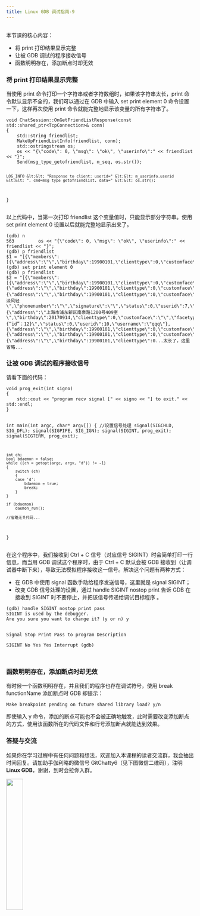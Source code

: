```yaml
---
title: Linux GDB 调试指南-9
---
```

<article id="topicContainer" class="column_content"><h2 class="topic_title"></h2><div><p>本节课的核心内容：</p>
<ul>
<li>将 print 打印结果显示完整</li>
<li>让被 GDB 调试的程序接收信号</li>
<li>函数明明存在，添加断点时却无效</li>
</ul>
<h3 id="print">将 print 打印结果显示完整</h3>
<p>当使用 print 命令打印一个字符串或者字符数组时，如果该字符串太长，print 命令默认显示不全的，我们可以通过在 GDB 中输入 set print element 0 命令设置一下，这样再次使用 print 命令就能完整地显示该变量的所有字符串了。</p>
<pre><code>void ChatSession::OnGetFriendListResponse(const std::shared_ptr&lt;TcpConnection&gt;&amp; conn)
{
    std::string friendlist;
    MakeUpFriendListInfo(friendlist, conn);
    std::ostringstream os;
    os &lt;&lt; "{\"code\": 0, \"msg\": \"ok\", \"userinfo\":" &lt;&lt; friendlist &lt;&lt; "}";
    Send(msg_type_getofriendlist, m_seq, os.str());

    LOG_INFO &lt;&lt; "Response to client: userid=" &lt;&lt; m_userinfo.userid &lt;&lt; ", cmd=msg_type_getofriendlist, data=" &lt;&lt; os.str();    
}
</code></pre>
<p>以上代码中，当第一次打印 friendlist 这个变量值时，只能显示部分字符串。使用 set print element 0 设置以后就能完整地显示出来了。</p>
<pre><code>(gdb) n
563         os &lt;&lt; "{\"code\": 0, \"msg\": \"ok\", \"userinfo\":" &lt;&lt; friendlist &lt;&lt; "}";
(gdb) p friendlist
$1 = "[{\"members\":[{\"address\":\"\",\"birthday\":19900101,\"clienttype\":0,\"customface\":\"\",\"facetype\":2,\"gender\":0,\"mail\":\"\",\"markname\":\"\",\"nickname\":\"bj_man\",\"phonenumber\":\"\",\"signature\":\"\",\"status\":0,\"userid\":4,"...
(gdb) set print element 0
(gdb) p friendlist       
$2 = "[{\"members\":[{\"address\":\"\",\"birthday\":19900101,\"clienttype\":0,\"customface\":\"\",\"facetype\":2,\"gender\":0,\"mail\":\"\",\"markname\":\"\",\"nickname\":\"bj_man\",\"phonenumber\":\"\",\"signature\":\"\",\"status\":0,\"userid\":4,\"username\":\"13811411052\"},{\"address\":\"\",\"birthday\":19900101,\"clienttype\":0,\"customface\":\"\",\"facetype\":0,\"gender\":0,\"mail\":\"\",\"markname\":\"\",\"nickname\":\"Half\",\"phonenumber\":\"\",\"signature\":\"\",\"status\":0,\"userid\":5,\"username\":\"15618326596\"},{\"address\":\"\",\"birthday\":19900101,\"clienttype\":0,\"customface\":\"\",\"facetype\":34,\"gender\":0,\"mail\":\"\",\"markname\":\"\",\"nickname\":\"云淡风轻\",\"phonenumber\":\"\",\"signature\":\"\",\"status\":0,\"userid\":7,\"username\":\"china001\"},{\"address\":\"上海市浦东新区南泉路1200号409室\",\"birthday\":20170914,\"clienttype\":0,\"customface\":\"\",\"facetype\":5,\"gender\":0,\"mail\":\"balloonwj@qq.com\",\"markname\":\"\",\"nickname\":\"qqq123\",\"phonenumber\":\"\",\"signature\":\"{“id”：12}\",\"status\":0,\"userid\":10,\"username\":\"qqq\"},{\"address\":\"\",\"birthday\":19900101,\"clienttype\":0,\"customface\":\"be19574dcdd11fb9a96cf00f7e5f0e66\",\"facetype\":0,\"gender\":0,\"mail\":\"\",\"markname\":\"\",\"nickname\":\"TzdnerC\",\"phonenumber\":\"\",\"signature\":\"\",\"status\":0,\"userid\":15,\"username\":\"TzdnerC\"},{\"address\":\"\",\"birthday\":19900101,\"clienttype\":0,\"customface\":\"\",\"facetype\":0,\"gender\":0,\"mail\":\"\",\"markname\":\"\",\"nickname\":\"Barry\",\"phonenumber\":\"\",\"signature\":\"\",\"status\":0,\"userid\":16,\"username\":\"17091203068\"},{\"address\":\"\",\"birthday\":19900101,\"clienttype\":0...太长了，这里省略...
</code></pre>
<h3 id="gdb">让被 GDB 调试的程序接收信号</h3>
<p>请看下面的代码：</p>
<pre><code>void prog_exit(int signo)
{
    std::cout &lt;&lt; "program recv signal [" &lt;&lt; signo &lt;&lt; "] to exit." &lt;&lt; std::endl;
}

int main(int argc, char* argv[])
{
    //设置信号处理
    signal(SIGCHLD, SIG_DFL);
    signal(SIGPIPE, SIG_IGN);
    signal(SIGINT, prog_exit);
    signal(SIGTERM, prog_exit);

    int ch;
    bool bdaemon = false;
    while ((ch = getopt(argc, argv, "d")) != -1)
    {
        switch (ch)
        {
        case 'd':
            bdaemon = true;
            break;
        }
    }

    if (bdaemon)
        daemon_run();

    //省略无关代码...
 }
</code></pre>
<p>在这个程序中，我们接收到 Ctrl + C 信号（对应信号 SIGINT）时会简单打印一行信息，而当用 GDB 调试这个程序时，由于 Ctrl + C 默认会被 GDB 接收到（让调试器中断下来），导致无法模拟程序接收这一信号。解决这个问题有两种方式：</p>
<ul>
<li>在 GDB 中使用 signal 函数手动给程序发送信号，这里就是 signal SIGINT；</li>
<li>改变 GDB 信号处理的设置，通过 handle SIGINT nostop print 告诉 GDB 在接收到 SIGINT 时不要停止，并把该信号传递给调试目标程序 。</li>
</ul>
<pre><code>(gdb) handle SIGINT nostop print pass
SIGINT is used by the debugger. 
Are you sure you want to change it? (y or n) y  

Signal Stop Print Pass to program Description  
SIGINT No Yes Yes Interrupt
(gdb)  
</code></pre>
<h3 id="">函数明明存在，添加断点时却无效</h3>
<p>有时候一个函数明明存在，并且我们的程序也存在调试符号，使用 break functionName 添加断点时 GDB 却提示：</p>
<pre><code>Make breakpoint pending on future shared library load? y/n
</code></pre>
<p>即使输入 y 命令，添加的断点可能也不会被正确地触发，此时需要改变添加断点的方式，使用该函数所在的代码文件和行号添加断点就能达到效果。</p>
<h3 id="-1">答疑与交流</h3>
<p>如果你在学习过程中有任何问题和想法，欢迎加入本课程的读者交流群，我会抽出时间回复。请加助手伽利略的微信号 GitChatty6（见下图微信二维码），注明 <strong>Linux GDB</strong>，谢谢，到时会拉你入群。</p>
<p><img src="https://images.gitbook.cn/FmCFWs9SvHlH97TzbNXMCR4Z2mp0"  width = "30%" /></p></div></article>